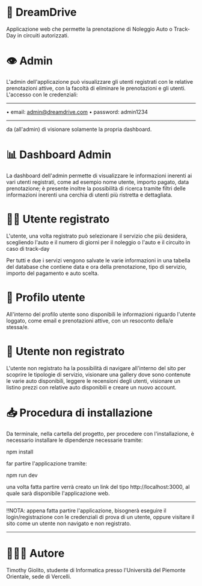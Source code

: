# 🏁 DreamDrive 

Applicazione web che permette la prenotazione di Noleggio Auto o Track-Day in circuiti autorizzati.

# 👁 Admin

L'admin dell'applicazione può visualizzare gli utenti registrati con le relative prenotazioni attive, con la facoltà di eliminare le prenotazioni e gli utenti. 
L'accesso con le credenziali: 
_______________________________________________________

• email: admin@dreamdrive.com
• password: admin1234

_______________________________________________________

da (all'admin) di visionare solamente la propria dashboard. 

# 📊 Dashboard Admin

La dashboard dell'admin permette di visualizzare le informazioni inerenti ai vari utenti registrati, come ad esempio nome utente, importo pagato, data prenotazione; è presente inoltre la possibilità di ricerca tramite filtri delle informazioni inerenti una cerchia di utenti più ristretta e dettagliata.

# 👨‍💻 Utente registrato 

L'utente, una volta registrato può selezionare il servizio che più desidera, scegliendo l'auto e il numero di giorni per il noleggio o l'auto e il circuito in caso di track-day 

Per tutti e due i servizi vengono salvate le varie informazioni in una tabella del database che contiene data e ora della prenotazione, tipo di servizio, importo del pagamento e auto scelta.

# 🪪 Profilo utente

All'interno del profilo utente sono disponibili le informazioni riguardo l'utente loggato, come email e prenotazioni attive, con un resoconto della/e stessa/e.

# 👤 Utente non registrato 

L'utente non registrato ha la possibilità di navigare all'interno del sito per scoprire le tipologie di servizio, visionare una gallery dove sono contenute le varie auto disponibili, leggere le recensioni degli utenti, visionare un listino prezzi con relative auto disponibili e creare un nuovo account.

# 📥 Procedura di installazione

Da terminale, nella cartella del progetto, per procedere con l'installazione, è necessario installare le dipendenze necessarie tramite:

npm install

far partire l'applicazione tramite:

npm run dev

una volta fatta partire verrà creato un link del tipo http://localhost:3000, al quale sarà disponibile l'applicazione web.

_______________________________________________________

‼️NOTA: appena fatta partire l'applicazione, bisognerà eseguire il login/registrazione con le credenziali di prova di un utente, oppure visitare il sito come un utente non navigato e non registrato.
_______________________________________________________

# 🙋🏻‍♂️ Autore

Timothy Giolito, studente di Informatica presso l'Università del Piemonte Orientale, sede di Vercelli.
